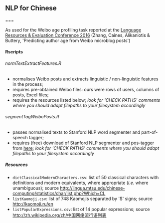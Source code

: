 ## NLP for Chinese
===

As used for the Weibo age profiling task reported at the [Language Resources & Evaluation Conference 2016](http://lrec2016.lrec-conf.org/en/) (Zhang, Caines, Alikaniotis & Buttery, 'Predicting author age from Weibo microblog posts')

#### Rscripts

###### normTextExtractFeatures.R
* normalises Weibo posts and extracts linguistic / non-linguistic features in the process;
* requires pre-obtained Weibo files: ours were rows of users, columns of posts, Excel files;
* requires the resources listed below;
_look for 'CHECK PATHS' comments where you should adapt filepaths to your filesystem accordingly_

###### segmentTagWeiboPosts.R
* passes normalised texts to Stanford NLP word segmenter and part-of-speech tagger;
* requires (free) download of Stanford NLP segmenter and pos-tagger from [here](http://nlp.stanford.edu/software/);
_look for 'CHECK PATHS' comments where you should adapt filepaths to your filesystem accordingly_

##### Resources
* `dictClassicalModernCharacters.csv`: list of 50 classical characters with definitions and modern equivalents, where appropriate (_i.e._ where unambiguous); source http://lingua.mtsu.edu/chinese-computing/statistics/char/list.php?Which=CL
* `listKaomoji.csv`: list of 748 Kaomojis separated by '$' signs; source http://kaomoji.ru/en
* `listPopularExpressions.csv`: list of 14 popular expressions; source http://zh.wikipedia.org/zh/中国网络流行语列表
